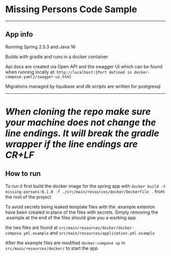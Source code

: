 # Missing Persons Code Sample
___
## App info

Running Spring 2.5.3 and Java 16

Builds with gradle and runs in a docker container

Api docs are created via Open API and the swagger UI which can be found when running locally at: `http://localhost:{Port defined in docker-compose.yaml}/swagger-ui.html`

Migrations managed by liquibase and db scripts are written for postgresql
___


# ***When cloning the repo make sure your machine does not change the line endings. It will break the gradle wrapper if the line endings are CR+LF***

## How to run

To run it first build the docker image for the spring app with `docker build -t missing-persons:0.1.0 -f ./src/main/resources/docker/Dockerfile .` from the root of the project

To avoid secrets being leaked template files with the .example extenion have been created in place of the files with secrets. Simply removing the .example at the end of the files should give you a working app

the two files are found at `src/main/resources/docker/docker-compose.yml.example` and `src/main/resources/application.yml.example`

After the example files are modified `docker-compose up` in `src/main/resources/docker/` to start the app

